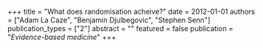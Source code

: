 +++
title = "What does randomisation acheive?"
date = 2012-01-01
authors = ["Adam La Caze", "Benjamin Djulbegovic", "Stephen Senn"]
publication_types = ["2"]
abstract = ""
featured = false
publication = "*Evidence-based medicine*"
+++

